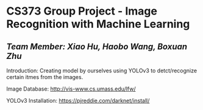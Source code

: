 # CS373 Group Project - Image Recognition with Machine Learning 
## _Team Member: Xiao Hu, Haobo Wang, Boxuan Zhu_

Introduction: Creating model by ourselves using YOLOv3 to detct/recognize certain itmes from the images. 

Image Database: http://vis-www.cs.umass.edu/lfw/

YOLOv3 Installation: https://pjreddie.com/darknet/install/


